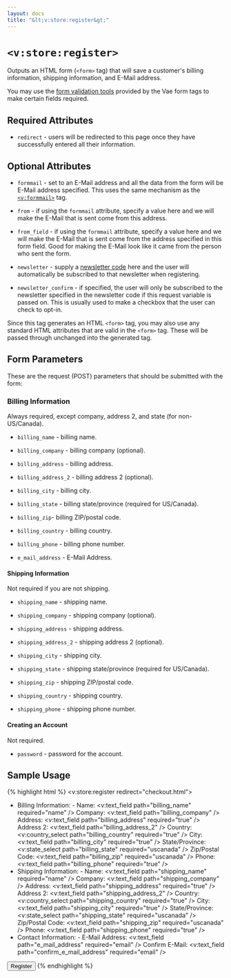 ```yaml
---
layout: docs
title: "&lt;v:store:register&gt;"
---
```


# `<v:store:register>`

Outputs an HTML form (`<form>` tag) that will save a customer's billing
information, shipping information, and E-Mail address.

You may use the [form validation tools](/vaeml_form_validation/) provided
by the Vae form tags to make certain fields required.

## Required Attributes

-   `redirect` - users will be redirected to this page once they have
    successfully entered all their information.

## Optional Attributes

-   `formmail` - set to an E-Mail address and all the data from the form
    will be E-Mail address specified. This uses the same mechanism as
    the [`<v:formmail>`](/v_formmail/) tag.

-   `from` - if using the `formmail` attribute, specify a value here and
    we will make the E-Mail that is sent come from this address.

-   `from_field` - if using the `formmail` attribute, specify a value
    here and we will make the E-Mail that is sent come from the address
    specified in this form field. Good for making the E-Mail look like
    it came from the person who sent the form.

-   `newsletter` - supply a [newsletter
    code](/backstage.newsletter/) here and the user will
    automatically be subscribed to that newsletter when registering.

-   `newsletter_confirm` - if specified, the user will only be
    subscribed to the newsletter specified in the newsletter code if
    this request variable is passed on. This is usually used to make a
    checkbox that the user can check to opt-in.

Since this tag generates an HTML `<form>` tag, you may also use any
standard HTML attributes that are valid in the `<form>` tag. These will
be passed through unchanged into the generated tag.

## Form Parameters

These are the request (POST) parameters that should be submitted with
the form:

### Billing Information

Always required, except company, address 2, and state (for
non-US/Canada).

-   `billing_name` - billing name.

-   `billing_company` - billing company (optional).

-   `billing_address` - billing address.

-   `billing_address_2` - billing address 2 (optional).

-   `billing_city` - billing city.

-   `billing_state` - billing state/province (required for US/Canada).

-   `billing_zip`- billing ZIP/postal code.

-   `billing_country` - billing country.

-   `billing_phone` - billing phone number.

-   `e_mail_address` - E-Mail Address.

#### Shipping Information

Not required if you are not shipping.

-   `shipping_name` - shipping name.

-   `shipping_company` - shipping company (optional).

-   `shipping_address` - shipping address.

-   `shipping_address_2` - shipping address 2 (optional).

-   `shipping_city` - shipping city.

-   `shipping_state` - shipping state/province (required for US/Canada).

-   `shipping_zip` - shipping ZIP/postal code.

-   `shipping_country` - shipping country.

-   `shipping_phone` - shipping phone number.

#### Creating an Account

Not required.

-   `password` - password for the account.

## Sample Usage

{% highlight html %}
<v:store:register redirect="checkout.html">
 - Billing Information: -
 Name:            <v:text_field path="billing_name" required="name" />
 Company:         <v:text_field path="billing_company" />
 Address:         <v:text_field path="billing_address" required="true" />
 Address 2:       <v:text_field path="billing_address_2" />
 Country:         <v:country_select path="billing_country" required="true" />
 City:            <v:text_field path="billing_city" required="true" />
 State/Province:  <v:state_select path="billing_state" required="uscanada" />
 Zip/Postal Code: <v:text_field path="billing_zip" required="uscanada" />
 Phone:           <v:text_field path="billing_phone" required="true" />
 - Shipping Information: -
 Name:            <v:text_field path="shipping_name" required="name" />
 Company:         <v:text_field path="shipping_company" />
 Address:         <v:text_field path="shipping_address" required="true" />
 Address 2:       <v:text_field path="shipping_address_2" />
 Country:         <v:country_select path="shipping_country" required="true" />
 City:            <v:text_field path="shipping_city" required="true" />
 State/Province:  <v:state_select path="shipping_state" required="uscanada" />
 Zip/Postal Code: <v:text_field path="shipping_zip" required="uscanada" />
 Phone:           <v:text_field path="shipping_phone" required="true" />
 - Contact Information: -
 E-Mail Address:  <v:text_field path="e_mail_address" required="email" />
 Confirm E-Mail:  <v:text_field path="confirm_e_mail_address" required="email" />
 <input type="submit" value="Register" />
</v:store:register>
{% endhighlight %}
